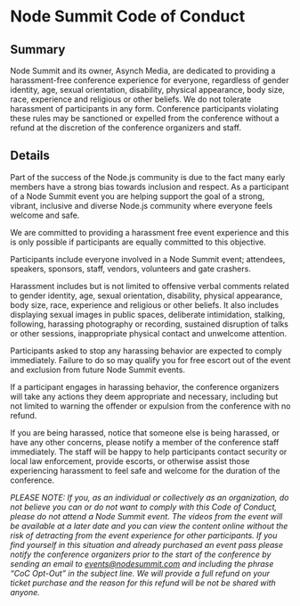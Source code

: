# Node Summit Code of Conduct

## Summary
Node Summit and its owner, Asynch Media, are dedicated to providing a harassment-free conference experience for everyone, regardless of gender identity, age, sexual orientation, disability, physical appearance, body size, race, experience and religious or other beliefs. We do not tolerate harassment of participants in any form. Conference participants violating these rules may be sanctioned or expelled from the conference without a refund at the discretion of the conference organizers and staff.

## Details
Part of the success of the Node.js community is due to the fact many early members have a strong bias towards inclusion and respect. As a participant of a Node Summit event you are helping support the goal of a strong, vibrant, inclusive and diverse Node.js community where everyone feels welcome and safe.

We are committed to providing a harassment free event experience and this is only possible if participants are equally committed to this objective.

Participants include everyone involved in a Node Summit event; attendees, speakers, sponsors, staff, vendors, volunteers and gate crashers.

Harassment includes but is not limited to offensive verbal comments related to gender identity, age, sexual orientation, disability, physical appearance, body size, race, experience and religious or other beliefs. It also includes displaying sexual images in public spaces, deliberate intimidation, stalking, following, harassing photography or recording, sustained disruption of talks or other sessions, inappropriate physical contact and unwelcome attention.

Participants asked to stop any harassing behavior are expected to comply immediately. Failure to do so may qualify you for free escort out of the event and exclusion from future Node Summit events.

If a participant engages in harassing behavior, the conference organizers will take any actions they deem appropriate and necessary, including but not limited to warning the offender or expulsion from the conference with no refund.

If you are being harassed, notice that someone else is being harassed, or have any other concerns, please notify a member of the conference staff immediately. The staff will be happy to help participants contact security or local law enforcement, provide escorts, or otherwise assist those experiencing harassment to feel safe and welcome for the duration of the conference.

*PLEASE NOTE:  If you, as an individual or collectively as an organization, do not believe you can or do not want to comply with this Code of Conduct, please do not attend a Node Summit event. The videos from the event will be available at a later date and you can view the content online without the risk of detracting from the event experience for other participants. If you find yourself in this situation and already purchased an event pass please notify the conference organizers prior to the start of the conference by sending an email to events@nodesummit.com and including the phrase “CoC Opt-Out” in the subject line. We will provide a full refund on your ticket purchase and the reason for this refund will be not be shared with anyone.*
